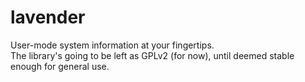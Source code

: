 # lavender
User-mode system information at your fingertips.<br>
The library's going to be left as GPLv2 (for now), until deemed stable enough for general use.
